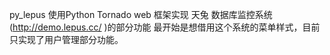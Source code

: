 py_lepus
使用Python Tornado web 框架实现 天兔 数据库监控系统 (http://demo.lepus.cc/ )的部分功能
最开始是想借用这个系统的菜单样式，目前只实现了用户管理部分功能。
